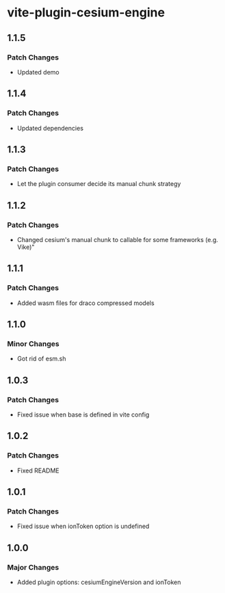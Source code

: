 # vite-plugin-cesium-engine

## 1.1.5

### Patch Changes

- Updated demo

## 1.1.4

### Patch Changes

- Updated dependencies

## 1.1.3

### Patch Changes

- Let the plugin consumer decide its manual chunk strategy

## 1.1.2

### Patch Changes

- Changed cesium's manual chunk to callable for some frameworks (e.g. Vike)"

## 1.1.1

### Patch Changes

- Added wasm files for draco compressed models

## 1.1.0

### Minor Changes

- Got rid of esm.sh

## 1.0.3

### Patch Changes

- Fixed issue when base is defined in vite config

## 1.0.2

### Patch Changes

- Fixed README

## 1.0.1

### Patch Changes

- Fixed issue when ionToken option is undefined

## 1.0.0

### Major Changes

- Added plugin options: cesiumEngineVersion and ionToken

